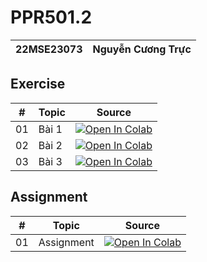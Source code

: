 # PPR501.2

| 22MSE23073 | Nguyễn Cương Trực | 
|-|-|

## Exercise
| # | Topic | Source |
|-|-|-|
| 01 | Bài 1 | [![Open In Colab](https://colab.research.google.com/assets/colab-badge.svg)](https://colab.research.google.com/drive/) |
| 02 | Bài 2 | [![Open In Colab](https://colab.research.google.com/assets/colab-badge.svg)](https://colab.research.google.com/drive/1iNFhIrSx_OyRiHb3N9YyXbnoZpE8wb6V?usp=share_link) |
| 03 | Bài 3 | [![Open In Colab](https://colab.research.google.com/assets/colab-badge.svg)](https://colab.research.google.com/drive/) |

## Assignment
| # | Topic | Source |
|-|-|-|
| 01 | Assignment | [![Open In Colab](https://colab.research.google.com/assets/colab-badge.svg)](https://colab.research.google.com/drive/)|
